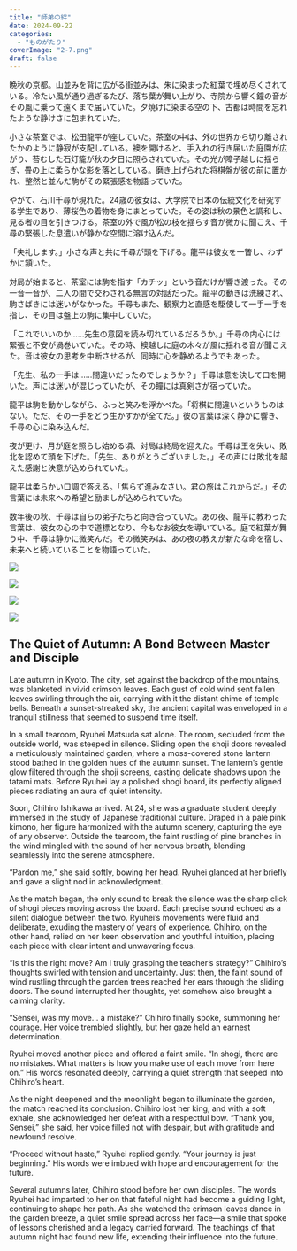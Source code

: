 ```yaml
---
title: "師弟の絆"
date: 2024-09-22
categories: 
  - "ものがたり"
coverImage: "2-7.png"
draft: false
---
```


晩秋の京都。山並みを背に広がる街並みは、朱に染まった紅葉で埋め尽くされている。冷たい風が通り過ぎるたび、落ち葉が舞い上がり、寺院から響く鐘の音がその風に乗って遠くまで届いていた。夕焼けに染まる空の下、古都は時間を忘れたような静けさに包まれていた。

小さな茶室では、松田龍平が座していた。茶室の中は、外の世界から切り離されたかのように静寂が支配している。襖を開けると、手入れの行き届いた庭園が広がり、苔むした石灯籠が秋の夕日に照らされていた。その光が障子越しに揺らぎ、畳の上に柔らかな影を落としている。磨き上げられた将棋盤が彼の前に置かれ、整然と並んだ駒がその緊張感を物語っていた。

やがて、石川千尋が現れた。24歳の彼女は、大学院で日本の伝統文化を研究する学生であり、薄桜色の着物を身にまとっていた。その姿は秋の景色と調和し、見る者の目を引きつける。茶室の外で風が松の枝を揺らす音が微かに聞こえ、千尋の緊張した息遣いが静かな空間に溶け込んだ。

「失礼します。」小さな声と共に千尋が頭を下げる。龍平は彼女を一瞥し、わずかに頷いた。

対局が始まると、茶室には駒を指す「カチッ」という音だけが響き渡った。その一音一音が、二人の間で交わされる無言の対話だった。龍平の動きは洗練され、駒さばきには迷いがなかった。千尋もまた、観察力と直感を駆使して一手一手を指し、その目は盤上の駒に集中していた。

「これでいいのか……先生の意図を読み切れているだろうか。」千尋の内心には緊張と不安が渦巻いていた。その時、襖越しに庭の木々が風に揺れる音が聞こえた。音は彼女の思考を中断させるが、同時に心を静めるようでもあった。

「先生、私の一手は……間違いだったのでしょうか？」千尋は意を決して口を開いた。声には迷いが混じっていたが、その瞳には真剣さが宿っていた。

龍平は駒を動かしながら、ふっと笑みを浮かべた。「将棋に間違いというものはない。ただ、その一手をどう生かすかが全てだ。」彼の言葉は深く静かに響き、千尋の心に染み込んだ。

夜が更け、月が庭を照らし始める頃、対局は終局を迎えた。千尋は王を失い、敗北を認めて頭を下げた。「先生、ありがとうございました。」その声には敗北を超えた感謝と決意が込められていた。

龍平は柔らかい口調で答える。「焦らず進みなさい。君の旅はこれからだ。」その言葉には未来への希望と励ましが込められていた。

数年後の秋、千尋は自らの弟子たちと向き合っていた。あの夜、龍平に教わった言葉は、彼女の心の中で道標となり、今もなお彼女を導いている。庭で紅葉が舞う中、千尋は静かに微笑んだ。その微笑みは、あの夜の教えが新たな命を宿し、未来へと続いていることを物語っていた。

![](images/1-7-1024x585.png)

![](images/2-7.png)

![](images/3-7.png)

![](images/4-6.png)

## **The Quiet of Autumn: A Bond Between Master and Disciple**

Late autumn in Kyoto. The city, set against the backdrop of the mountains, was blanketed in vivid crimson leaves. Each gust of cold wind sent fallen leaves swirling through the air, carrying with it the distant chime of temple bells. Beneath a sunset-streaked sky, the ancient capital was enveloped in a tranquil stillness that seemed to suspend time itself.

In a small tearoom, Ryuhei Matsuda sat alone. The room, secluded from the outside world, was steeped in silence. Sliding open the shoji doors revealed a meticulously maintained garden, where a moss-covered stone lantern stood bathed in the golden hues of the autumn sunset. The lantern’s gentle glow filtered through the shoji screens, casting delicate shadows upon the tatami mats. Before Ryuhei lay a polished shogi board, its perfectly aligned pieces radiating an aura of quiet intensity.

Soon, Chihiro Ishikawa arrived. At 24, she was a graduate student deeply immersed in the study of Japanese traditional culture. Draped in a pale pink kimono, her figure harmonized with the autumn scenery, capturing the eye of any observer. Outside the tearoom, the faint rustling of pine branches in the wind mingled with the sound of her nervous breath, blending seamlessly into the serene atmosphere.

“Pardon me,” she said softly, bowing her head. Ryuhei glanced at her briefly and gave a slight nod in acknowledgment.

As the match began, the only sound to break the silence was the sharp click of shogi pieces moving across the board. Each precise sound echoed as a silent dialogue between the two. Ryuhei’s movements were fluid and deliberate, exuding the mastery of years of experience. Chihiro, on the other hand, relied on her keen observation and youthful intuition, placing each piece with clear intent and unwavering focus.

“Is this the right move? Am I truly grasping the teacher’s strategy?” Chihiro’s thoughts swirled with tension and uncertainty. Just then, the faint sound of wind rustling through the garden trees reached her ears through the sliding doors. The sound interrupted her thoughts, yet somehow also brought a calming clarity.

“Sensei, was my move… a mistake?” Chihiro finally spoke, summoning her courage. Her voice trembled slightly, but her gaze held an earnest determination.

Ryuhei moved another piece and offered a faint smile. “In shogi, there are no mistakes. What matters is how you make use of each move from here on.” His words resonated deeply, carrying a quiet strength that seeped into Chihiro’s heart.

As the night deepened and the moonlight began to illuminate the garden, the match reached its conclusion. Chihiro lost her king, and with a soft exhale, she acknowledged her defeat with a respectful bow. “Thank you, Sensei,” she said, her voice filled not with despair, but with gratitude and newfound resolve.

“Proceed without haste,” Ryuhei replied gently. “Your journey is just beginning.” His words were imbued with hope and encouragement for the future.

Several autumns later, Chihiro stood before her own disciples. The words Ryuhei had imparted to her on that fateful night had become a guiding light, continuing to shape her path. As she watched the crimson leaves dance in the garden breeze, a quiet smile spread across her face—a smile that spoke of lessons cherished and a legacy carried forward. The teachings of that autumn night had found new life, extending their influence into the future.
